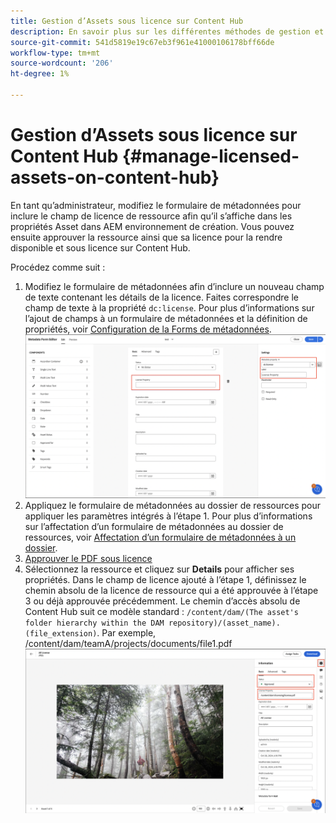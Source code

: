 ```yaml
---
title: Gestion d’Assets sous licence sur Content Hub
description: En savoir plus sur les différentes méthodes de gestion et de modification des métadonnées
source-git-commit: 541d5819e19c67eb3f961e41000106178bff66de
workflow-type: tm+mt
source-wordcount: '206'
ht-degree: 1%

---
```



# Gestion d’Assets sous licence sur Content Hub {#manage-licensed-assets-on-content-hub}

En tant qu’administrateur, modifiez le formulaire de métadonnées pour inclure le champ de licence de ressource afin qu’il s’affiche dans les propriétés Asset dans AEM environnement de création. Vous pouvez ensuite approuver la ressource ainsi que sa licence pour la rendre disponible et sous licence sur Content Hub.

Procédez comme suit :

1. Modifiez le formulaire de métadonnées afin d’inclure un nouveau champ de texte contenant les détails de la licence. Faites correspondre le champ de texte à la propriété `dc:license`. Pour plus d’informations sur l’ajout de champs à un formulaire de métadonnées et la définition de propriétés, voir [Configuration de la Forms de métadonnées](/help/assets/metadata-assets-view.md#metadata-forms).
   ![Extraction zip](/help/assets/assets/metadata-form-edit.png)
1. Appliquez le formulaire de métadonnées au dossier de ressources pour appliquer les paramètres intégrés à l’étape 1. Pour plus d’informations sur l’affectation d’un formulaire de métadonnées au dossier de ressources, voir [Affectation d’un formulaire de métadonnées à un dossier](/help/assets/metadata-assets-view.md#metadata-forms).
1. [Approuver le PDF sous licence](/help/assets/manage-organize-assets-view.md#set-asset-status)
1. Sélectionnez la ressource et cliquez sur **Details** pour afficher ses propriétés. Dans le champ de licence ajouté à l’étape 1, définissez le chemin absolu de la licence de ressource qui a été approuvée à l’étape 3 ou déjà approuvée précédemment. Le chemin d’accès absolu de Content Hub suit ce modèle standard : `/content/dam/(The asset's folder hierarchy within the DAM repository)/(asset_name).(file_extension)`. Par exemple, /content/dam/teamA/projects/documents/file1.pdf
   ![Chemin absolu](/help/assets/assets/absolute-path.png)


